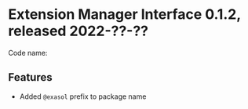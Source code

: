# Extension Manager Interface 0.1.2, released 2022-??-??

Code name:

## Features

* Added `@exasol` prefix to package name
